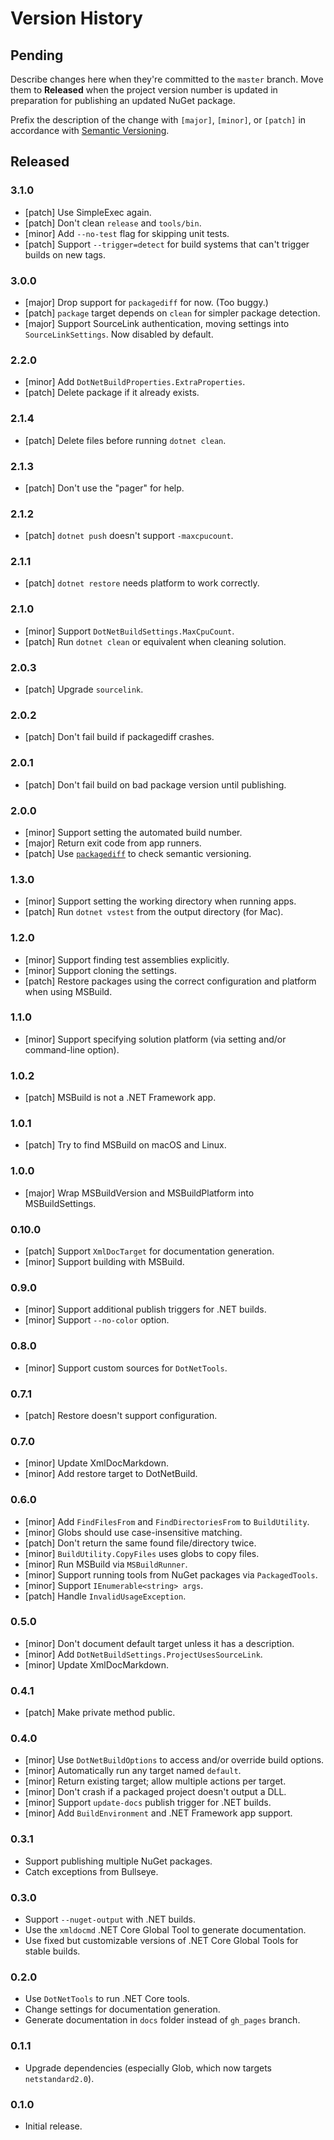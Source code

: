 # Version History

## Pending

Describe changes here when they're committed to the `master` branch. Move them to **Released** when the project version number is updated in preparation for publishing an updated NuGet package.

Prefix the description of the change with `[major]`, `[minor]`, or `[patch]` in accordance with [Semantic Versioning](https://semver.org/).

## Released

### 3.1.0

* [patch] Use SimpleExec again.
* [patch] Don't clean `release` and `tools/bin`.
* [minor] Add `--no-test` flag for skipping unit tests.
* [patch] Support `--trigger=detect` for build systems that can't trigger builds on new tags.

### 3.0.0

* [major] Drop support for `packagediff` for now. (Too buggy.)
* [patch] `package` target depends on `clean` for simpler package detection.
* [major] Support SourceLink authentication, moving settings into `SourceLinkSettings`. Now disabled by default.

### 2.2.0

* [minor] Add `DotNetBuildProperties.ExtraProperties`.
* [patch] Delete package if it already exists.

### 2.1.4

* [patch] Delete files before running `dotnet clean`.

### 2.1.3

* [patch] Don't use the "pager" for help.

### 2.1.2

* [patch] `dotnet push` doesn't support `-maxcpucount`.

### 2.1.1

* [patch] `dotnet restore` needs platform to work correctly.

### 2.1.0

* [minor] Support `DotNetBuildSettings.MaxCpuCount`.
* [patch] Run `dotnet clean` or equivalent when cleaning solution.

### 2.0.3

* [patch] Upgrade `sourcelink`.

### 2.0.2

* [patch] Don't fail build if packagediff crashes.

### 2.0.1

* [patch] Don't fail build on bad package version until publishing.

### 2.0.0

* [minor] Support setting the automated build number.
* [major] Return exit code from app runners.
* [patch] Use [`packagediff`](https://www.nuget.org/packages/Faithlife.PackageDiffTool.Tool) to check semantic versioning.

### 1.3.0

* [minor] Support setting the working directory when running apps.
* [patch] Run `dotnet vstest` from the output directory (for Mac).

### 1.2.0

* [minor] Support finding test assemblies explicitly.
* [minor] Support cloning the settings.
* [patch] Restore packages using the correct configuration and platform when using MSBuild.

### 1.1.0

* [minor] Support specifying solution platform (via setting and/or command-line option).

### 1.0.2

* [patch] MSBuild is not a .NET Framework app.

### 1.0.1

* [patch] Try to find MSBuild on macOS and Linux.

### 1.0.0

* [major] Wrap MSBuildVersion and MSBuildPlatform into MSBuildSettings.

### 0.10.0

* [patch] Support `XmlDocTarget` for documentation generation.
* [minor] Support building with MSBuild.

### 0.9.0

* [minor] Support additional publish triggers for .NET builds.
* [minor] Support `--no-color` option.

### 0.8.0

* [minor] Support custom sources for `DotNetTools`.

### 0.7.1

* [patch] Restore doesn't support configuration.

### 0.7.0

* [minor] Update XmlDocMarkdown.
* [minor] Add restore target to DotNetBuild.

### 0.6.0

* [minor] Add `FindFilesFrom` and `FindDirectoriesFrom` to `BuildUtility`.
* [minor] Globs should use case-insensitive matching.
* [patch] Don't return the same found file/directory twice.
* [minor] `BuildUtility.CopyFiles` uses globs to copy files.
* [minor] Run MSBuild via `MSBuildRunner`.
* [minor] Support running tools from NuGet packages via `PackagedTools`.
* [minor] Support `IEnumerable<string> args`.
* [patch] Handle `InvalidUsageException`.

### 0.5.0

* [minor] Don't document default target unless it has a description.
* [minor] Add `DotNetBuildSettings.ProjectUsesSourceLink`.
* [minor] Update XmlDocMarkdown.

### 0.4.1

* [patch] Make private method public.

### 0.4.0

* [minor] Use `DotNetBuildOptions` to access and/or override build options.
* [minor] Automatically run any target named `default`.
* [minor] Return existing target; allow multiple actions per target.
* [minor] Don't crash if a packaged project doesn't output a DLL.
* [minor] Support `update-docs` publish trigger for .NET builds.
* [minor] Add `BuildEnvironment` and .NET Framework app support.

### 0.3.1

* Support publishing multiple NuGet packages.
* Catch exceptions from Bullseye.

### 0.3.0

* Support `--nuget-output` with .NET builds.
* Use the `xmldocmd` .NET Core Global Tool to generate documentation.
* Use fixed but customizable versions of .NET Core Global Tools for stable builds.

### 0.2.0

* Use `DotNetTools` to run .NET Core tools.
* Change settings for documentation generation.
* Generate documentation in `docs` folder instead of `gh_pages` branch.

### 0.1.1

* Upgrade dependencies (especially Glob, which now targets `netstandard2.0`).

### 0.1.0

* Initial release.
